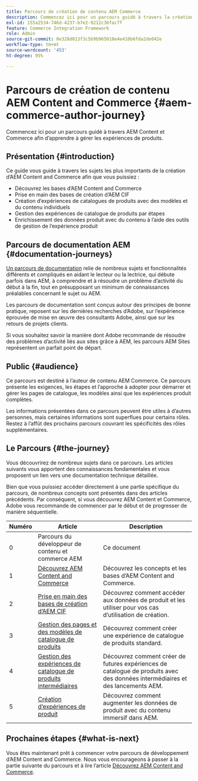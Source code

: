 ```yaml
---
title: Parcours de création de contenu AEM Commerce
description: Commencez ici pour un parcours guidé à travers la création d’AEM Commerce.
exl-id: 155a2534-746d-4237-b7e2-9212c36fac7f
feature: Commerce Integration Framework
role: Admin
source-git-commit: 0e328d013f3c5b9b965010e4e410b6fda2de042e
workflow-type: tm+mt
source-wordcount: '453'
ht-degree: 95%

---
```


# Parcours de création de contenu AEM Content and Commerce {#aem-commerce-author-journey}

Commencez ici pour un parcours guidé à travers AEM Content et Commerce afin d’apprendre à gérer les expériences de produits.

## Présentation {#introduction}

Ce guide vous guide à travers les sujets les plus importants de la création d’AEM Content and Commerce afin que vous puissiez :

* Découvrez les bases d’AEM Content and Commerce
* Prise en main des bases de création d’AEM CIF
* Création d’expériences de catalogues de produits avec des modèles et du contenu individuels
* Gestion des expériences de catalogue de produits par étapes
* Enrichissement des données produit avec du contenu à l’aide des outils de gestion de l’expérience produit

## Parcours de documentation AEM {#documentation-journeys}

[Un parcours de documentation](/help/journey-documentation/documentation-journeys.md) relie de nombreux sujets et fonctionnalités différents et compliqués en aidant le lecteur ou la lectrice, qui débute parfois dans AEM, à comprendre et à résoudre un problème d’activité du début à la fin, tout en présupposant un minimum de connaissances préalables concernant le sujet ou AEM.

Les parcours de documentation sont conçus autour des principes de bonne pratique, reposent sur les dernières recherches d’Adobe, sur l’expérience éprouvée de mise en œuvre des consultants Adobe, ainsi que sur les retours de projets clients.

Si vous souhaitez savoir la manière dont Adobe recommande de résoudre des problèmes d’activité liés aux sites grâce à AEM, les parcours AEM Sites représentent un parfait point de départ.

## Public {#audience}

Ce parcours est destiné à l’auteur de contenu AEM Commerce. Ce parcours présente les exigences, les étapes et l’approche à adopter pour démarrer et gérer les pages de catalogue, les modèles ainsi que les expériences produit complètes.

Les informations présentées dans ce parcours peuvent être utiles à d’autres personnes, mais certaines informations sont superflues pour certains rôles. Restez à l’affût des prochains parcours couvrant les spécificités des rôles supplémentaires.

## Le Parcours {#the-journey}

Vous découvrirez de nombreux sujets dans ce parcours. Les articles suivants vous apportent des connaissances fondamentales et vous proposent un lien vers une documentation technique détaillée.

Bien que vous puissiez accéder directement à une partie spécifique du parcours, de nombreux concepts sont présentés dans des articles précédents. Par conséquent, si vous découvrez AEM Content et Commerce, Adobe vous recommande de commencer par le début et de progresser de manière séquentielle.

| Numéro | Article | Description |
|---|---|---|
| 0 | Parcours du développeur de contenu et commerce AEM | Ce document |
| 1 | [Découvrez AEM Content and Commerce](/help/commerce-cloud/introduction.md) | Découvrez les concepts et les bases d’AEM Content and Commerce. |
| 2 | [Prise en main des bases de création d’AEM CIF](getting-started.md) | Découvrez comment accéder aux données de produit et les utiliser pour vos cas d’utilisation de création. |
| 3 | [Gestion des pages et des modèles de catalogue de produits](catalog-templates.md) | Découvrez comment créer une expérience de catalogue de produits standard. |
| 4 | [Gestion des expériences de catalogue de produits intermédiaires](staged-catalog.md) | Découvrez comment créer de futures expériences de catalogue de produits avec des données intermédiaires et des lancements AEM. |
| 5 | [Création d’expériences de produit](product-experience-management.md) | Découvrez comment augmenter les données de produit avec du contenu immersif dans AEM. |

## Prochaines étapes {#what-is-next}

Vous êtes maintenant prêt à commencer votre parcours de développement d’AEM Content and Commerce. Nous vous encourageons à passer à la partie suivante du parcours et à lire l’article [Découvrez AEM Content and Commerce](/help/commerce-cloud/introduction.md).
